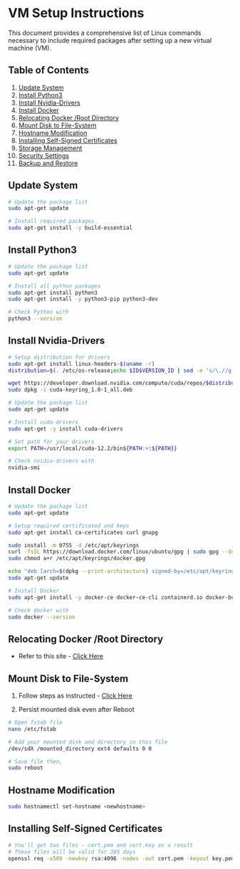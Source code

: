 # VM Setup Instructions

This document provides a comprehensive list of Linux commands necessary to include required packages after setting up a new virtual machine (VM).

## Table of Contents

1. [Update System](#update-system)
2. [Install Python3](#install-python3)
3. [Install Nvidia-Drivers](#install-nvidia-drivers)
4. [Install Docker](#install-docker)
5. [Relocating Docker /Root Directory](#relocating-docker-root-directory)
6. [Mount Disk to File-System](#mount-disk-to-file-system)
7. [Hostname Modification](#hostname-modification)
8. [Installing Self-Signed Certificates](#installing-self-signed-certificates)
9. [Storage Management](#storage-management)
10. [Security Settings](#security-settings)
11. [Backup and Restore](#backup-and-restore)

## Update System

```sh
# Update the package list
sudo apt-get update

# Install required packages
sudo apt-get install -y build-essential
```


## Install Python3

```sh
# Update the package list
sudo apt-get update

# Install all python packages
sudo apt-get install python3
sudo apt-get install -y python3-pip python3-dev

# Check Python with
python3 --version

```


## Install Nvidia-Drivers

```sh
# Setup distribution for drivers
sudo apt-get install linux-headers-$(uname -r)
distribution=$(. /etc/os-release;echo $ID$VERSION_ID | sed -e 's/\.//g')

wget https://developer.download.nvidia.com/compute/cuda/repos/$distribution/x86_64/cuda-keyring_1.0-1_all.deb
sudo dpkg -i cuda-keyring_1.0-1_all.deb

# Update the package list
sudo apt-get update

# Install cuda-drivers
sudo apt-get -y install cuda-drivers

# Set path for your drivers
export PATH=/usr/local/cuda-12.2/bin${PATH:+:${PATH}}

# Check nvidia-drivers with
nvidia-smi

```


## Install Docker

```sh
# Update the package list
sudo apt-get update

# Setup required certificated and keys
sudo apt-get install ca-certificates curl gnupg

sudo install -m 0755 -d /etc/apt/keyrings
curl -fsSL https://download.docker.com/linux/ubuntu/gpg | sudo gpg --dearmor -o /etc/apt/keyrings/docker.gpg
sudo chmod a+r /etc/apt/keyrings/docker.gpg

echo "deb [arch=$(dpkg --print-architecture) signed-by=/etc/apt/keyrings/docker.gpg] https://download.docker.com/linux/ubuntu $(. /etc/os-release && echo "$VERSION_CODENAME") stable" | sudo tee /etc/apt/sources.list.d/docker.list > /dev/null
sudo apt-get update

# Install Docker
sudo apt-get install -y docker-ce docker-ce-cli containerd.io docker-buildx-plugin docker-compose-plugin

# Check docker with
sudo docker --version

```


## Relocating Docker /Root Directory

- Refer to this site - [Click Here](https://www.ibm.com/docs/en/z-logdata-analytics/5.1.0?topic=software-relocating-docker-root-directory)


## Mount Disk to File-System

1. Follow steps as instructed - [Click Here](https://linuxconfig.org/how-to-add-new-disk-to-existing-linux-system)

2. Persist mounted disk even after Reboot
```sh
# Open fstab file
nano /etc/fstab

# Add your mounted disk and directory in this file
/dev/sdX /mounted_directory ext4 defaults 0 0

# Save file then,
sudo reboot

```


## Hostname Modification

```sh
sudo hostnamectl set-hostname <newhostname>

```


## Installing Self-Signed Certificates

```sh
# You'll get two files - cert.pem and cert.key as a result
# These files will be valid for 365 days
openssl req -x509 -newkey rsa:4096 -nodes -out cert.pem -keyout key.pem -days 365


```